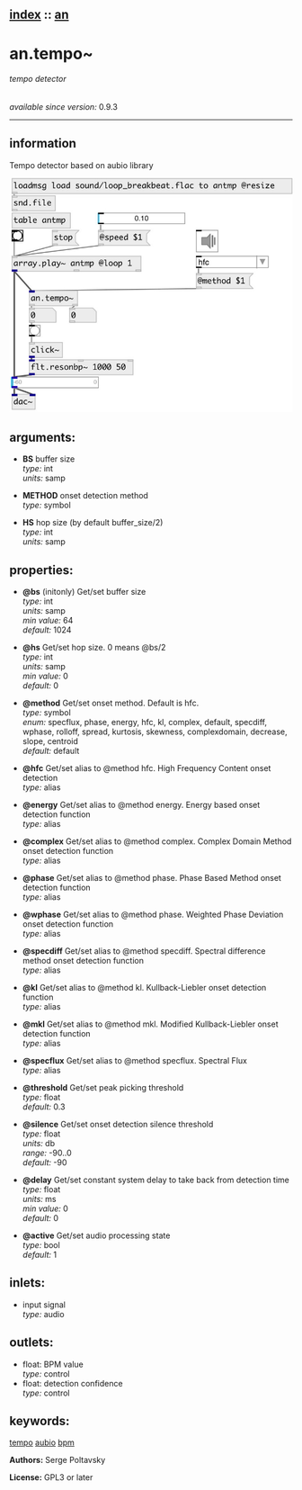 [index](index.html) :: [an](category_an.html)
---

# an.tempo~

###### tempo detector

*available since version:* 0.9.3

---


## information
Tempo detector based on aubio library


[![example](../examples/img/an.tempo~.jpg)](../examples/pd/an.tempo~.pd)



## arguments:

* **BS**
buffer size<br>
_type:_ int<br>
_units:_ samp<br>

* **METHOD**
onset detection method<br>
_type:_ symbol<br>

* **HS**
hop size (by default buffer_size/2)<br>
_type:_ int<br>
_units:_ samp<br>





## properties:

* **@bs** (initonly)
Get/set buffer size<br>
_type:_ int<br>
_units:_ samp<br>
_min value:_ 64<br>
_default:_ 1024<br>

* **@hs** 
Get/set hop size. 0 means @bs/2<br>
_type:_ int<br>
_units:_ samp<br>
_min value:_ 0<br>
_default:_ 0<br>

* **@method** 
Get/set onset method. Default is hfc.<br>
_type:_ symbol<br>
_enum:_ specflux, phase, energy, hfc, kl, complex, default, specdiff, wphase, rolloff, spread, kurtosis, skewness, complexdomain, decrease, slope, centroid<br>
_default:_ default<br>

* **@hfc** 
Get/set alias to @method hfc. High Frequency Content onset detection<br>
_type:_ alias<br>

* **@energy** 
Get/set alias to @method energy. Energy based onset detection function<br>
_type:_ alias<br>

* **@complex** 
Get/set alias to @method complex. Complex Domain Method onset detection function<br>
_type:_ alias<br>

* **@phase** 
Get/set alias to @method phase. Phase Based Method onset detection function<br>
_type:_ alias<br>

* **@wphase** 
Get/set alias to @method phase. Weighted Phase Deviation onset detection function<br>
_type:_ alias<br>

* **@specdiff** 
Get/set alias to @method specdiff. Spectral difference method onset detection function<br>
_type:_ alias<br>

* **@kl** 
Get/set alias to @method kl. Kullback-Liebler onset detection function<br>
_type:_ alias<br>

* **@mkl** 
Get/set alias to @method mkl. Modified Kullback-Liebler onset detection function<br>
_type:_ alias<br>

* **@specflux** 
Get/set alias to @method specflux. Spectral Flux<br>
_type:_ alias<br>

* **@threshold** 
Get/set peak picking threshold<br>
_type:_ float<br>
_default:_ 0.3<br>

* **@silence** 
Get/set onset detection silence threshold<br>
_type:_ float<br>
_units:_ db<br>
_range:_ -90..0<br>
_default:_ -90<br>

* **@delay** 
Get/set constant system delay to take back from detection time<br>
_type:_ float<br>
_units:_ ms<br>
_min value:_ 0<br>
_default:_ 0<br>

* **@active** 
Get/set audio processing state<br>
_type:_ bool<br>
_default:_ 1<br>



## inlets:

* input signal<br>
_type:_ audio



## outlets:

* float: BPM value<br>
_type:_ control
* float: detection confidence<br>
_type:_ control



## keywords:

[tempo](keywords/tempo.html)
[aubio](keywords/aubio.html)
[bpm](keywords/bpm.html)






**Authors:** Serge Poltavsky




**License:** GPL3 or later





